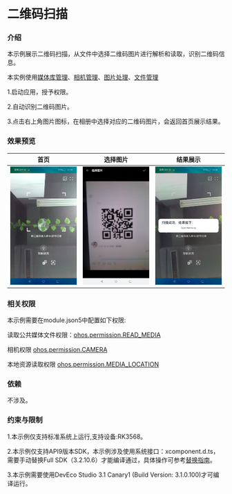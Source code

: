 # 二维码扫描

### 介绍

本示例展示二维码扫描，从文件中选择二维码图片进行解析和读取，识别二维码信息。

本实例使用[媒体库管理](https://gitee.com/openharmony/docs/blob/master/zh-cn/application-dev/reference/apis/js-apis-medialibrary.md)、[相机管理](https://gitee.com/openharmony/docs/blob/master/zh-cn/application-dev/reference/apis/js-apis-camera.md)、[图片处理](https://gitee.com/openharmony/docs/blob/master/zh-cn/application-dev/reference/apis/js-apis-image.md)、[文件管理](https://gitee.com/openharmony/docs/blob/master/zh-cn/application-dev/reference/apis/js-apis-fileio.md)
  
1.启动应用，授予权限。

2.自动识别二维码图片。

3.点击右上角图片图标，在相册中选择对应的二维码图片，会返回首页展示结果。

### 效果预览
|首页                                    |选择图片                                           |结果展示                                      |
|---------------------------------------|--------------------------------------------------|--------------------------------------------|
|![image](screenshots/devices/scanIndex.png) |![image](screenshots/devices/chooseImage.png)|![image](screenshots/devices/scanResult.png)|
  

### 相关权限

本示例需要在module.json5中配置如下权限:

读取公共媒体文件权限：[ohos.permission.READ_MEDIA](https://gitee.com/openharmony/docs/blob/master/zh-cn/application-dev/security/permission-list.md)

相机权限 [ohos.permission.CAMERA](https://gitee.com/openharmony/docs/blob/master/zh-cn/application-dev/security/permission-list.md)

本地资源读取权限 [ohos.permission.MEDIA_LOCATION](https://gitee.com/openharmony/docs/blob/master/zh-cn/application-dev/security/permission-list.md)

### 依赖

不涉及。

### 约束与限制

1.本示例仅支持标准系统上运行,支持设备:RK3568。

2.本示例仅支持API9版本SDK，本示例涉及使用系统接口：xcomponent.d.ts，需要手动替换Full SDK（3.2.10.6）才能编译通过，具体操作可参考[替换指南](https://gitee.com/openharmony/docs/blob/master/zh-cn/application-dev/quick-start/full-sdk-switch-guide.md)。

3.本示例需要使用DevEco Studio 3.1 Canary1 (Build Version: 3.1.0.100)才可编译运行。